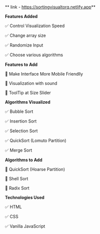 ** link - https://sortingvisualtorq.netlify.app**


**Features Added**

✅ Control Visualization Speed

✅ Change array size

✅ Randomize Input

✅ Choose various algorithms

**Features to Add**

🔧 Make Interface More Mobile Friendlly

🔧 Visualization with sound

🔧 ToolTip at Size Slider

**Algorithms Visualized**

✅ Bubble Sort

✅ Insertion Sort

✅ Selection Sort

✅ QuickSort (Lomuto Partition)

✅ Merge Sort

**Algorithms to Add**

🔧 QuickSort (Hoarse Partition)

🔧 Shell Sort

🔧 Radix Sort

**Technologies Used**

✅ HTML

✅ CSS

✅ Vanilla JavaScript
